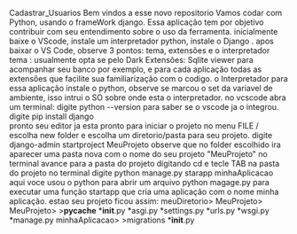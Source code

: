 Cadastrar_Usuarios
Bem vindos a esse novo repositorio
Vamos codar com Python, usando o frameWork django.
Essa aplicação tem por objetivo contribuir com seu entendimento sobre o uso da ferramenta.
inicialmente baixe o VScode, instale um interpretador python, instale o Django .
apos baixar o VS Code, observe 3 pontos: tema, extensões e o interpretador
tema : usualmente opta se pelo Dark
Extensões: Sqlite viewer para acompanhar seu banco por exemplo, e para cada aplicação todas as extensões que facilite sua familiarização com o codigo.
o Interpretador para essa aplicação instale o python, observe se marcou o set da  variavel de ambiente, isso intrui o SO sobre onde esta o interpretador.
no vcscode abra um terminal: digite python --version para saber se o vscode ja o integrou.
digite pip install django    
pronto seu editor ja esta pronto para iniciar o projeto
no menu FILE / escolha new folder  e escolha um diretorio/pasta para seu projeto.
digite django-admin startproject MeuProjeto
observe que no folder escolhido ira aparecer uma pasta nova com o nome do seu projeto   "MeuProjeto"
no terminal avance para a pasta do projeto digitando cd e tecle TAB
na pasta do projeto no terminal digite python manage.py starapp minhaAplicacao 
aqui voce usou o python para abrir um arquivo python magage.py para executar uma função startapp que cria uma aplicação com o nome minha aplicação.
estao seu projeto ficou assim:
meuDiretorio>
            MeuProjeto>
                      MeuProjeto>
                                >__pycache__
                                *__init__.py
                                *asgi.py
                                *settings.py
                                *urls.py
                                *wsgi.py
                       *manage.py
                       minhaAplicacao>
                                     >migrations
                                     *__init__.py
                                     
                                

